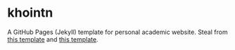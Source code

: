 # khointn

A GitHub Pages (Jekyll) template for personal academic website. Steal from [this template](https://github.com/luost26/academic-homepage/) and [this template](https://thuanz123.github.io/).
